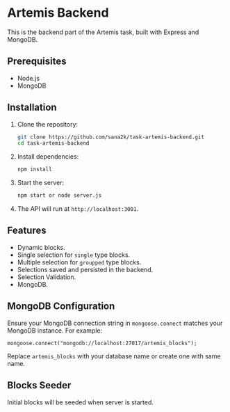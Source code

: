 
# Artemis Backend

This is the backend part of the Artemis task, built with Express and MongoDB.

## Prerequisites

- Node.js
- MongoDB

## Installation

1. Clone the repository:
   ```bash
   git clone https://github.com/sana2k/task-artemis-backend.git
   cd task-artemis-backend
   ```

2. Install dependencies:
   ```bash
   npm install
   ```

3. Start the server:
   ```bash
   npm start or node server.js
   ```

4. The API will run at `http://localhost:3001`.

## Features

- Dynamic blocks.
- Single selection for `single` type blocks.
- Multiple selection for `groupped` type blocks.
- Selections saved and persisted in the backend.
- Selection Validation.
- MongoDB.

## MongoDB Configuration

Ensure your MongoDB connection string in `mongoose.connect` matches your MongoDB instance. For example:
```
mongoose.connect("mongodb://localhost:27017/artemis_blocks");
```

Replace `artemis_blocks` with your database name or create one with same name.

## Blocks Seeder

Initial blocks will be seeded when server is started.
